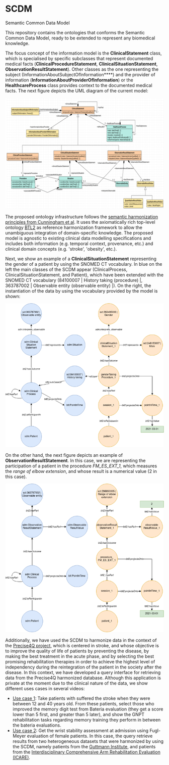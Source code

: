 # SCDM
Semantic Common Data Model


This repository contains the ontologies that conforms the Semantic Common Data Model, ready to be extended to represent any biomedical knowledge.

The focus concept of the information model is the **ClinicalStatement** class, which is specialised by specific subclasses that represent documented medical facts (**ClinicalProcedureStatement**, **ClinicalSituationStatement**, **ObservationResultStatement**). Other classes as the one representing the subject (InformationAboutSubjectOfInformation****) and the provider of information (**InformationAboutProviderOfInformation**) or the **HealthcareProcess** class provides context to the documented medical facts. The next figure depicts the UML diagram of the current model:


![UML diagram](assets/umlModel.png "UML diagram of the Semantic Common Data Model.")

The proposed ontology infrastructure follows the [semantic harmonization principles from Cunningham et al](https://pubmed.ncbi.nlm.nih.gov/28269840/). It uses the axiomatically rich top-level ontology [BTL2](https://biotopontology.github.io/) as reference harmonization framework to allow the unambiguous integration of domain-specific knowledge. The proposed model is agnostic to existing clinical data modelling specifications and includes both information (e.g. temporal context, provenance, etc.) and clinical domain concepts (e.g. 'stroke', 'obesity', etc.).

Next, we show an example of a **ClinicalSituationStatement** representing the gender of a patient by using the SNOMED CT vocabulary. In blue on the left the main classes of the SCDM appear (ClinicalProcess, ClinicalSituationStatement, and Patient), which have been extended with the SNOMED CT vocabulary (84100007 | History taking (procedure) |, 363787002 | Observable entity (observable entity) |). On the right, the instantiation of the data by using the vocabulary provided by the model is shown:

![example of clinical situation statement](assets/clinical_situation_statement.png "Clinical situation statement representing the gender of a patient.")

On the other hand, the next figure depicts an example of **ObservationResultStatement**. In this case, we are representing the participation of a patient in the procedure *FM_ES_EXT_1*, which measures the *range of elbow extension*, and whose result is a numerical value (2 in this case).

![example of observation result statement](assets/observation_result_statement.png "Observation result statement representing the gender of a patient.")

Additionally, we have used the SCDM to harmonize data in the context of the [Precise4Q project](https://precise4q.eu/), which is centered in stroke, and whose objective is to improve the quality of life of patients by preventing the disease, by making the best treatment in the acute phase, and by selecting the best promising rehabilitation therapies in order to achieve the highest level of independency during the reintegration of the patient in the society after the disease. In this context, we have developed a query interface for retrieving data from the Precise4Q harmonized database. Although this application is private at the moment due to the clinical nature of the data, we show different uses cases in several videos:

- [Use case 1](/assets/use_case/demonstration/use_case_1.mp4): Take patients with suffered the stroke when they were between 12 and 40 years old. From these patients, select those who improved the memory digit test from Bateria evaluation (they get a score lower than 5 first, and greater than 5 later), and show the GNPT rehabilitation tasks regarding memory training they perform in between the bateria evaluations.
- [Use case 2](/assets/use_case/demonstration/use_case_2.mp4): Get the wrist stability assessment at admission using Fugl-Meyer evaluation of female patients. In this case, the query retrieve results from two heterogeneous datasets that were harmonized by using the SCDM, namely patients from the [Guttmann Institute](https://www.guttmann.com), and patients from the [Interdisciplinary Comprehensive Arm Rehabilitation Evaluation (ICARE)](https://pubmed.ncbi.nlm.nih.gov/23311856/).